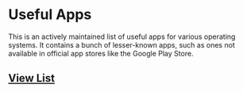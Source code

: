 # Useful Apps

This is an actively maintained list of useful apps for various operating systems. It contains a bunch of lesser-known apps, such as ones not available in official app stores like the Google Play Store.

## [View List](Apps.md)
